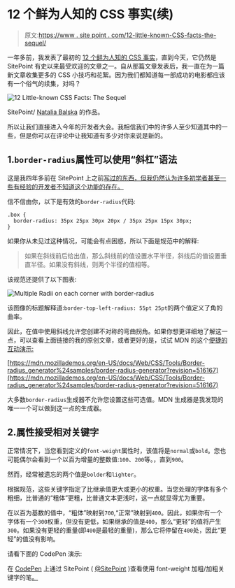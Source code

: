 # 12 个鲜为人知的 CSS 事实(续)

> 原文:[https://www . site point . com/12-little-known-CSS-facts-the-sequel/](https://www.sitepoint.com/12-little-known-css-facts-the-sequel/)

一年多前，我发表了最初的 [12 个鲜为人知的 CSS 事实](https://www.sitepoint.com/12-little-known-css-facts/)，直到今天，它仍然是 SitePoint 有史以来最受欢迎的文章之一。自从那篇文章发表后，我一直在为一篇新文章收集更多的 CSS 小技巧和花絮。因为我们都知道每一部成功的电影都应该有一个俗气的续集，对吗？

![12 Little-known CSS Facts: The Sequel](../Images/41f38b719006c7e0695ad0b426aa8c19.png)

SitePoint/ [Natalia Balska](http://sf-lab.net/) 的作品。

所以让我们直接进入今年的开发者大会。我相信我们中的许多人至少知道其中的一些，但是你可以在评论中让我知道有多少对你来说是新的。

## 1.`border-radius`属性可以使用“斜杠”语法

这是我四年多前在 SitePoint 上之前[写过的东西，但我仍然认为许多初学者甚至一些有经验的开发者不知道这个功能的存在。](https://www.sitepoint.com/setting-css3-border-radius-with-slash-syntax/)

信不信由你，以下是有效的`border-radius`代码:

```
.box {
  border-radius: 35px 25px 30px 20px / 35px 25px 15px 30px;
}
```

如果你从未见过这种情况，可能会有点困惑，所以下面是规范中的解释:

> 如果在斜线前后给出值，那么斜线前的值设置水平半径，斜线后的值设置垂直半径。如果没有斜线，则两个半径的值相等。

该规范还提供了以下图表:

![Multiple Radii on each corner with border-radius](../Images/5fd7e806052be1e22e50fea66459df62.png)

该图像的标题解释道:`border-top-left-radius: 55pt 25pt`的两个值定义了角的曲率。

因此，在值中使用斜线允许您创建不对称的弯曲拐角。如果你想更详细地了解这一点，可以查看上面链接的我的原创文章，或者更好的是，试试 MDN 的这个[便捷的互动演示:](https://developer.mozilla.org/en-US/docs/Web/CSS/Tools/Border-radius_generator)

[https://mdn.mozillademos.org/en-US/docs/Web/CSS/Tools/Border-radius_generator%24samples/border-radius-generator?revision=516167](https://mdn.mozillademos.org/en-US/docs/Web/CSS/Tools/Border-radius_generator%24samples/border-radius-generator?revision=516167)

大多数`border-radius`生成器不允许您设置这些可选值。MDN 生成器是我发现的唯一一个可以做到这一点的生成器。

## 2.属性接受相对关键字

正常情况下，当您看到定义的`font-weight`属性时，该值将是`normal`或`bold`。您也可能偶尔会看到一个以百为增量的整数值:`100`、`200`等。，直到`900`。

然而，经常被遗忘的两个值是`bolder`和`lighter`。

根据规范，这些关键字指定了比继承值更大或更小的权重。当您处理的字体有多个粗细，比普通的“粗体”更粗，比普通文本更浅时，这一点就显得尤为重要。

在以百为基数的值中，“粗体”映射到`700`,“正常”映射到`400`。因此，如果你有一个字体有一个`300`权重，但没有更低，如果继承的值是`400`，那么“更轻”的值将产生`300`。如果没有更轻的重量(即`400`是最轻的重量)，那么它将停留在`400`处，因此“更轻”的值没有影响。

请看下面的 CodePen 演示:

在 [CodePen](http://codepen.io) 上通过 SitePoint ( [@SitePoint](http://codepen.io/SitePoint) )查看使用 font-weight 加粗/加粗关键字的笔[。](http://codepen.io/SitePoint/pen/domZLx/)
